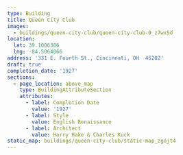 ```yaml
---
type: Building
title: Queen City Club
images:
  - buildings/queen-city-club/queen-city-club-0_z7wx5d
location:
  lat: 39.1006386
  lng: -84.5064066
address: '331 E. Fourth St., Cincinnati, OH  45202'
draft: true
completion_date: '1927'
sections:
  - page_location: above_map
    type: BuildingAttributeSection
    attributes:
      - label: Completion Date
        value: '1927'
      - label: Style
        value: English Renaissance
      - label: Architect
        value: Harry Hake & Charles Kuck
static_map: buildings/queen-city-club/static-map_zgojt4
---
```

